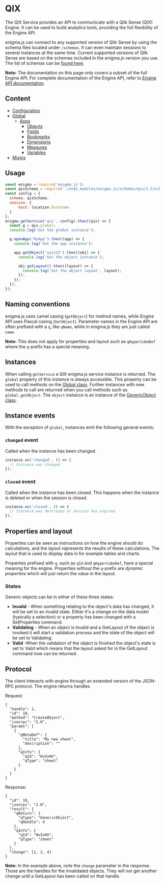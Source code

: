 # QIX

The QIX Service provides an API to communicate with a Qlik Sense (QIX) Engine. It can be used to build analytics tools, providing the full flexibility of the Engine API.

enigma.js can connect to any supported version of Qlik Sense by using the schema files located under `/schemas`. It can even maintain sessions to several instances at the same time. Current supported versions of Qlik Sense are based on the schemas included in the enigma.js version you use. The list of schemas can be [found here](../../schemas/qix).


**Note:** The documentation on this page only covers a subset of the full Engine API. For complete documentation of the Engine API, refer to [Engine API documentation](https://help.qlik.com/en-US/sense-developer/Subsystems/EngineAPI/Content/introducing-engine-API.htm).

## Content

- [Configuration](configuration.md)
- [Global](global.md)
    - [Apps](apps.md)
        - [Objects](objects.md)
        - [Fields](fields.md)
        - [Bookmarks](bookmarks.md)
        - [Dimensions](dimensions.md)
        - [Measures](measures.md)
        - [Variables](variables.md)
- [Mixins](mixins.md)


## Usage

```javascript
const enigma = require('enigma.js');
const qixSchema = require('./node_modules/enigma.js/schemas/qix/3.2/schema.json');
const config = {
  schema: qixSchema,
  session: {
      host: location.hostname
  }
};
enigma.getService('qix', config).then((qix) => {
  const g = qix.global;
  console.log('Got the global instance');

  g.openApp('MyApp').then((app) => {
    console.log('Got the app instance');

    app.getObject('xyz123').then((obj) => {
      console.log('Got the object instance');

      obj.getLayout().then((layout) => {
        console.log('Got the object layout', layout);
      });
    });
  });
});
```

## Naming conventions

enigma.js uses camel casing (`getObject`) for method names, while Engine API uses Pascal casing (`GetObject`).
Parameter names in the Engine API are often prefixed with a `q`, like `qName`, while in enigma.js they are just called `name`.

**Note:** This does not apply for properties and layout such as `qHyperCubeDef` where the `q`-prefix has a special meaning.

## Instances

When calling `getService` a QIX enigma.js service instance is returned. The `global` property of this instance is always accessible. This property can be used to call methods on the
[Global class](https://help.qlik.com/en-US/sense-developer/Subsystems/EngineAPI/Content/Classes/GlobalClass/Global-class.htm).
Further instances with new methods to call are returned when you call methods such as `global.getObject`. The `object` instance is an instance of the
[GenericObject class](https://help.qlik.com/en-US/sense-developer/Subsystems/EngineAPI/Content/Classes/GenericObjectClass/GenericObject-class.htm).

## Instance events

With the exception of `global`, instances emit the following general events:

### `changed` event

Called when the instance has been changed.

```javascript
instance.on('changed', () => {
  // Instance was changed
});
```

### `closed` event

Called when the instance has been closed. This happens when the instance is deleted or when the session is closed.

```javascript
instance.on('closed', () => {
  // Instance was destroyed or session has expired
});
```

## Properties and layout

Properties can be seen as instructions on how the engine should do calculations, and the layout represents the results of these calculations. The layout that is used to display data in for example tables and charts.

Properties prefixed with `q`, such as `qId` and `qHyperCubeDef`, have a special meaning for the engine. Properties without the `q`-prefix are _dynamic properties_ which will just return the value in the layout.

### States

Generic objects can be in either of these three states:

* **Invalid** - When something relating to the object's data has changed, it will be set to an invalid state. Either it's a change on the data model (typically a selection) or a property has been changed with a SetProperties command.
* **Validating** - When an object is invalid and a GetLayout of the object is invoked it will start a validation process and the state of the object will be set to Validating.
* **Valid** -When the validation of the object is finished the object's state is set to Valid which means that the layout asked for in the GetLayout command now can be returned.

## Protocol

The client interacts with engine through an extended version of the JSON-RPC protocol. The engine returns handles

Request:
```
{
  "handle": 1,
  "id": 10,
  "method": "CreateObject",
  "jsonrpc": "2.0",
  "params": [
    {
      "qMetaDef": {
        "title": "My new sheet",
        "description": ""
      },
      "qInfo": {
        "qId": "HvZvHV",
        "qType": "sheet"
      }
    }
  ]
}
```

Response:
```
{
  "id": 10,
  "jsonrpc": "2.0",
  "result": {
    "qReturn": {
      "qType": "GenericObject",
      "qHandle": 4
    },
    "qInfo": {
      "qId": "HvZvHV",
      "qType": "sheet"
    }
  },
  "change": [1, 2, 4]
}
```

**Note:** In the example above, note the `change` parameter in the response. Those are the handles for the invalidated objects. They will not get another change until a GetLayout has been called on that handle.
